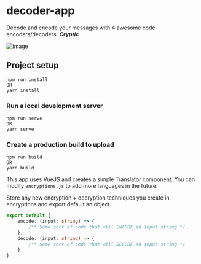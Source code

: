 # decoder-app
Decode and encode your messages with 4 awesome code encoders/decoders. ***Cryptic***

![image](https://user-images.githubusercontent.com/36866793/93013128-9189e900-f573-11ea-8c89-b28d6498aa1e.png)



## Project setup
```
npm run install
OR
yarn install
```

### Run a local development server
```
npm run serve
OR
yarn serve
```

### Create a production build to upload
```
npm run build
OR
yarn build
```

This app uses VueJS and creates a simple Translator component. You can modify `encryptions.js` to add more languages in the future.

Store any new encryption + decryption techniques you create in encryptions and export default an object.
```ts
export default {
    encode: (input: string) => {
        /** Some sort of code that will ENCODE an input string */
    },
    decode: (input: string) => {
        /** Some sort of code that will DECODE an input string */
    }
}
```